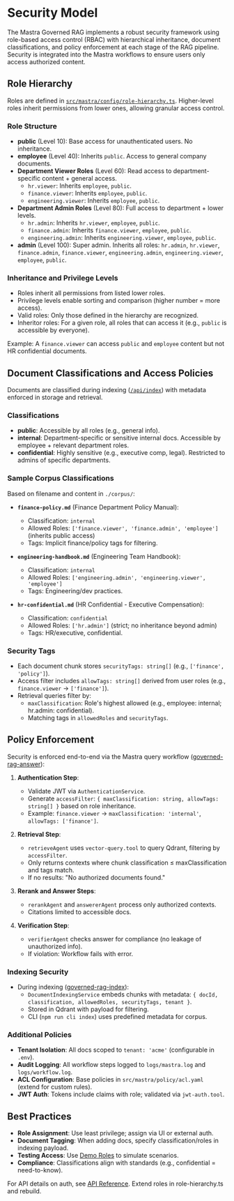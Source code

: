 # Security Model

The Mastra Governed RAG implements a robust security framework using role-based access control (RBAC) with hierarchical inheritance, document classifications, and policy enforcement at each stage of the RAG pipeline. Security is integrated into the Mastra workflows to ensure users only access authorized content.

## Role Hierarchy

Roles are defined in [`src/mastra/config/role-hierarchy.ts`](../src/mastra/config/role-hierarchy.ts). Higher-level roles inherit permissions from lower ones, allowing granular access control.

### Role Structure

- **public** (Level 10): Base access for unauthenticated users. No inheritance.
- **employee** (Level 40): Inherits `public`. Access to general company documents.
- **Department Viewer Roles** (Level 60): Read access to department-specific content + general access.
  - `hr.viewer`: Inherits `employee`, `public`.
  - `finance.viewer`: Inherits `employee`, `public`.
  - `engineering.viewer`: Inherits `employee`, `public`.
- **Department Admin Roles** (Level 80): Full access to department + lower levels.
  - `hr.admin`: Inherits `hr.viewer`, `employee`, `public`.
  - `finance.admin`: Inherits `finance.viewer`, `employee`, `public`.
  - `engineering.admin`: Inherits `engineering.viewer`, `employee`, `public`.
- **admin** (Level 100): Super admin. Inherits all roles: `hr.admin`, `hr.viewer`, `finance.admin`, `finance.viewer`, `engineering.admin`, `engineering.viewer`, `employee`, `public`.

### Inheritance and Privilege Levels

- Roles inherit all permissions from listed lower roles.
- Privilege levels enable sorting and comparison (higher number = more access).
- Valid roles: Only those defined in the hierarchy are recognized.
- Inheritor roles: For a given role, all roles that can access it (e.g., `public` is accessible by everyone).

Example: A `finance.viewer` can access `public` and `employee` content but not HR confidential documents.

## Document Classifications and Access Policies

Documents are classified during indexing ([`/api/index`](../app/api/index/route.ts)) with metadata enforced in storage and retrieval.

### Classifications

- **public**: Accessible by all roles (e.g., general info).
- **internal**: Department-specific or sensitive internal docs. Accessible by employee + relevant department roles.
- **confidential**: Highly sensitive (e.g., executive comp, legal). Restricted to admins of specific departments.

### Sample Corpus Classifications

Based on filename and content in `./corpus/`:

- **`finance-policy.md`** (Finance Department Policy Manual):
  - Classification: `internal`
  - Allowed Roles: `['finance.viewer', 'finance.admin', 'employee']` (inherits public access)
  - Tags: Implicit finance/policy tags for filtering.

- **`engineering-handbook.md`** (Engineering Team Handbook):
  - Classification: `internal`
  - Allowed Roles: `['engineering.admin', 'engineering.viewer', 'employee']`
  - Tags: Engineering/dev practices.

- **`hr-confidential.md`** (HR Confidential - Executive Compensation):
  - Classification: `confidential`
  - Allowed Roles: `['hr.admin']` (strict; no inheritance beyond admin)
  - Tags: HR/executive, confidential.

### Security Tags

- Each document chunk stores `securityTags: string[]` (e.g., `['finance', 'policy']`).
- Access filter includes `allowTags: string[]` derived from user roles (e.g., `finance.viewer` → `['finance']`).
- Retrieval queries filter by:
  - `maxClassification`: Role's highest allowed (e.g., employee: internal; hr.admin: confidential).
  - Matching tags in `allowedRoles` and `securityTags`.

## Policy Enforcement

Security is enforced end-to-end via the Mastra query workflow ([governed-rag-answer](../src/mastra/workflows/governed-rag-answer.workflow.ts)):

1. **Authentication Step**:
   - Validate JWT via `AuthenticationService`.
   - Generate `accessFilter`: `{ maxClassification: string, allowTags: string[] }` based on role inheritance.
   - Example: `finance.viewer` → `maxClassification: 'internal'`, `allowTags: ['finance']`.

2. **Retrieval Step**:
   - `retrieveAgent` uses `vector-query.tool` to query Qdrant, filtering by `accessFilter`.
   - Only returns contexts where chunk classification ≤ maxClassification and tags match.
   - If no results: "No authorized documents found."

3. **Rerank and Answer Steps**:
   - `rerankAgent` and `answererAgent` process only authorized contexts.
   - Citations limited to accessible docs.

4. **Verification Step**:
   - `verifierAgent` checks answer for compliance (no leakage of unauthorized info).
   - If violation: Workflow fails with error.

### Indexing Security

- During indexing ([governed-rag-index](../src/mastra/workflows/governed-rag-index.workflow.ts)):
  - `DocumentIndexingService` embeds chunks with metadata: `{ docId, classification, allowedRoles, securityTags, tenant }`.
  - Stored in Qdrant with payload for filtering.
  - CLI (`npm run cli index`) uses predefined metadata for corpus.

### Additional Policies

- **Tenant Isolation**: All docs scoped to `tenant: 'acme'` (configurable in `.env`).
- **Audit Logging**: All workflow steps logged to `logs/mastra.log` and `logs/workflow.log`.
- **ACL Configuration**: Base policies in `src/mastra/policy/acl.yaml` (extend for custom rules).
- **JWT Auth**: Tokens include claims with role; validated via `jwt-auth.tool`.

## Best Practices

- **Role Assignment**: Use least privilege; assign via UI or external auth.
- **Document Tagging**: When adding docs, specify classification/roles in indexing payload.
- **Testing Access**: Use [Demo Roles](./demo-roles.md) to simulate scenarios.
- **Compliance**: Classifications align with standards (e.g., confidential = need-to-know).

For API details on auth, see [API Reference](./api-reference.md). Extend roles in role-hierarchy.ts and rebuild.